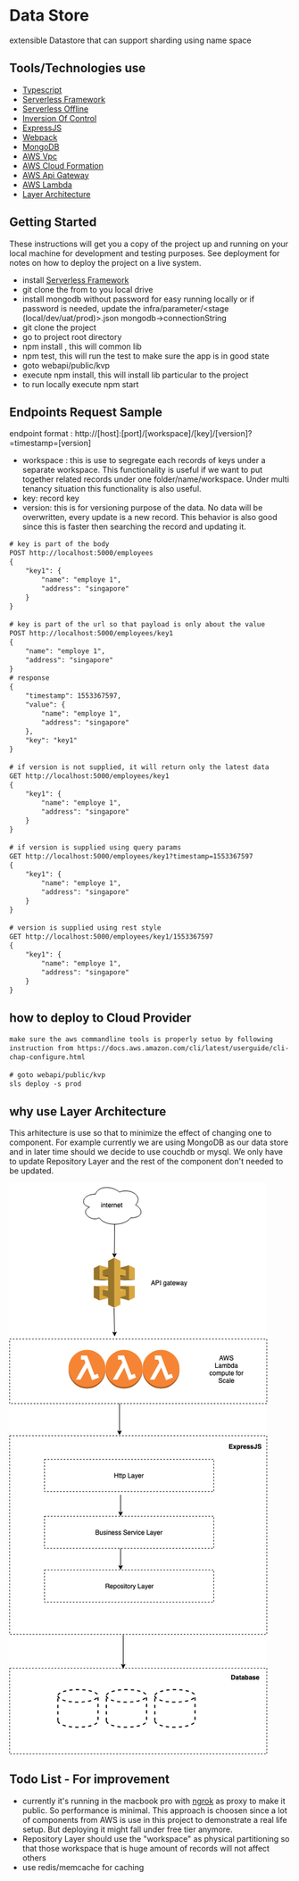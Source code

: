 # Data Store
extensible Datastore that can support sharding using name space

## Tools/Technologies use
* [Typescript](https://www.typescriptlang.org/ "link title")
* [Serverless Framework](https://serverless.com/ "link title")
* [Serverless Offline](https://github.com/dherault/serverless-offline "link title")
* [Inversion Of Control](http://inversify.io/ "link title")
* [ExpressJS](https://expressjs.com/ "link title")
* [Webpack](https://webpack.js.org/ "link title")
* [MongoDB](https://www.mongodb.com/ "link title")
* [AWS Vpc](https://aws.amazon.com/vpc/ "link title")
* [AWS Cloud Formation](https://aws.amazon.com/cloudformation/ "link title")
* [AWS Api Gateway](https://aws.amazon.com/api-gateway/ "link title")
* [AWS Lambda](https://aws.amazon.com/lambda/ "link title")
* [Layer Architecture](https://en.wikipedia.org/wiki/Multitier_architecture "link title")

## Getting Started
These instructions will get you a copy of the project up and running on your local machine for development and testing purposes. See deployment for notes on how to deploy the project on a live system.

* install [Serverless Framework](https://serverless.com/ "link title")
* git clone the from to you local drive
* install mongodb without password for easy running locally or if password is needed, update the infra/parameter/<stage (local/dev/uat/prod)>.json mongodb->connectionString
* git clone the project
* go to project root directory
* npm install , this will common lib
* npm test, this will run the test to make sure the app is in good state
* goto webapi/public/kvp
* execute npm install, this will install lib particular to the project
* to run locally execute npm start

## Endpoints Request Sample

endpoint format  : http://[host]:[port]/[workspace]/[key]/[version]?=timestamp=[version]

* workspace : this is use to segregate each records of keys under a separate workspace. This functionality is useful if we want to put together related records under one folder/name/workspace. Under multi tenancy situation this functionality is also useful.
* key: record key
* version: this is for versioning purpose of the data. No data will be overwritten, every update is a new record. This behavior is also good since this is faster then searching the record and updating it.


```
# key is part of the body
POST http://localhost:5000/employees
{
    "key1": {
        "name": "employe 1",
        "address": "singapore"
    }
}

# key is part of the url so that payload is only about the value
POST http://localhost:5000/employees/key1
{    
    "name": "employe 1",
    "address": "singapore"
}
# response
{
    "timestamp": 1553367597,
    "value": {
        "name": "employe 1",
        "address": "singapore"
    },
    "key": "key1"
}

# if version is not supplied, it will return only the latest data
GET http://localhost:5000/employees/key1
{
    "key1": {
        "name": "employe 1",
        "address": "singapore"
    }
}

# if version is supplied using query params
GET http://localhost:5000/employees/key1?timestamp=1553367597
{
    "key1": {
        "name": "employe 1",
        "address": "singapore"
    }
}

# version is supplied using rest style
GET http://localhost:5000/employees/key1/1553367597
{
    "key1": {
        "name": "employe 1",
        "address": "singapore"
    }
}

```

## how to deploy to Cloud Provider
```
make sure the aws commandline tools is properly setuo by following instruction from https://docs.aws.amazon.com/cli/latest/userguide/cli-chap-configure.html

# goto webapi/public/kvp
sls deploy -s prod
```

## why use Layer Architecture
This arhitecture is use so that to minimize the effect of changing one to component. For example currently we are using MongoDB as our data store and in later time should we decide to use couchdb or mysql. We only have to update Repository Layer and the rest of the component don't needed to be updated.

![Serverless Architecture](assets/architecture.png)

## Todo List - For improvement
* currently it's running in the macbook pro with [ngrok](https://ngrok.com/ "link title") as proxy to make it public. So performance is minimal. This approach is choosen since a lot of components from AWS is use in this project to demonstrate a real life setup. But deploying it might fall under free tier anymore.
* Repository Layer should use the "workspace" as physical partitioning so that those workspace that is huge amount of records will not affect others
* use redis/memcache for caching